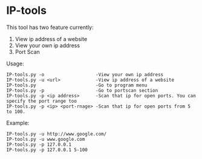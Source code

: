 IP-tools
========

This tool has two feature currently:

  1. View ip address of a website
  2. View your own ip address
  3. Port Scan
  
Usage:

	IP-tools.py -o                   -View your own ip address
	IP-tools.py -u <url>             -View ip address of a website
	IP-tools.py                      -Go to program menu
	IP-tools.py -p                   -Go to portscan section
	IP-tools.py -p <ip address>   	 -Scan that ip for open ports. You can specify the port range too
	IP-tools.py -p <ip> <port-rnage> -Scan that ip for open ports from 5 to 100.
  
  Example:
  
	IP-tools.py -u http://www.google.com/
	IP-tools.py -u www.google.com
	IP-tools.py -p 127.0.0.1
  	IP-tools.py -p 127.0.0.1 5-100
  

